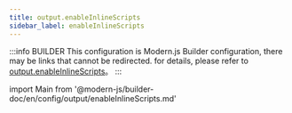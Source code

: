 ```yaml
---
title: output.enableInlineScripts
sidebar_label: enableInlineScripts
---
```


:::info BUILDER
This configuration is Modern.js Builder configuration, there may be links that cannot be redirected. for details, please refer to [output.enableInlineScripts](https://modernjs.dev/builder/zh/api/config-output.html#output-enableinlinescripts)。
:::

import Main from '@modern-js/builder-doc/en/config/output/enableInlineScripts.md'

<Main />
